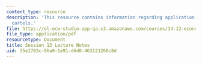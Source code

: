 ```yaml
---
content_type: resource
description: 'This resource contains information regarding application: implicity
  cartels.'
file: https://ol-ocw-studio-app-qa.s3.amazonaws.com/courses/14-12-economic-applications-of-game-theory-fall-2012/35e1783c86a01e91d6d0463121260c8d_MIT14_12F12_chapter13.pdf
file_type: application/pdf
resourcetype: Document
title: Session 13 Lecture Notes
uid: 35e1783c-86a0-1e91-d6d0-463121260c8d
---
```

